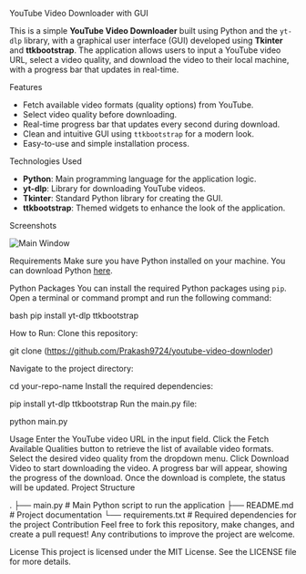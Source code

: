 YouTube Video Downloader with GUI

This is a simple **YouTube Video Downloader** built using Python and the `yt-dlp` library, with a graphical user interface (GUI) developed using **Tkinter** and **ttkbootstrap**. The application allows users to input a YouTube video URL, select a video quality, and download the video to their local machine, with a progress bar that updates in real-time.

Features
- Fetch available video formats (quality options) from YouTube.
- Select video quality before downloading.
- Real-time progress bar that updates every second during download.
- Clean and intuitive GUI using `ttkbootstrap` for a modern look.
- Easy-to-use and simple installation process.

Technologies Used
- **Python**: Main programming language for the application logic.
- **yt-dlp**: Library for downloading YouTube videos.
- **Tkinter**: Standard Python library for creating the GUI.
- **ttkbootstrap**: Themed widgets to enhance the look of the application.

Screenshots

![Main Window](https://user-images.githubusercontent.com/your-image-url)

Requirements
Make sure you have Python installed on your machine. You can download Python [here](https://www.python.org/downloads/).



Python Packages
You can install the required Python packages using `pip`. Open a terminal or command prompt and run the following command:

bash
pip install yt-dlp ttkbootstrap


How to Run:
Clone this repository:

git clone (https://github.com/Prakash9724/youtube-video-downloder)


Navigate to the project directory:


cd your-repo-name
Install the required dependencies:


pip install yt-dlp ttkbootstrap
Run the main.py file:


python main.py




Usage
Enter the YouTube video URL in the input field.
Click the Fetch Available Qualities button to retrieve the list of available video formats.
Select the desired video quality from the dropdown menu.
Click Download Video to start downloading the video.
A progress bar will appear, showing the progress of the download. Once the download is complete, the status will be updated.
Project Structure


.
├── main.py                # Main Python script to run the application
├── README.md              # Project documentation
└── requirements.txt       # Required dependencies for the project
Contribution
Feel free to fork this repository, make changes, and create a pull request! Any contributions to improve the project are welcome.

License
This project is licensed under the MIT License. See the LICENSE file for more details.


